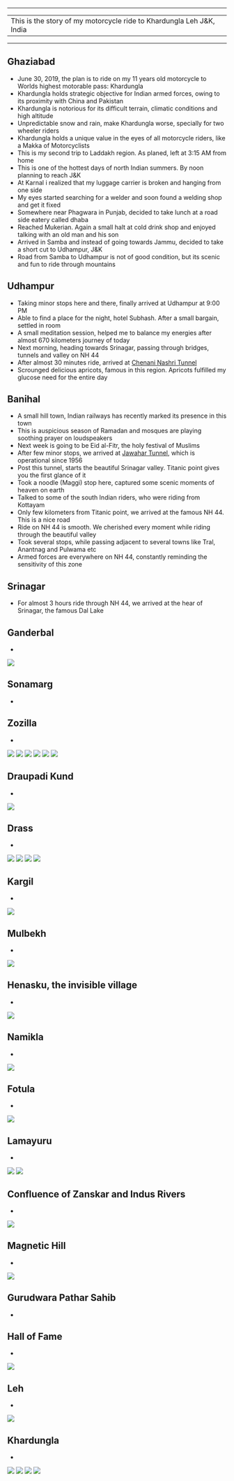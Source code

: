 
---

| |
| :--- |
| This is the story of my motorcycle ride to Khardungla Leh J&K, India|

---

##  Ghaziabad
*	June 30, 2019, the plan is to ride on my 11 years old motorcycle to Worlds highest motorable pass: Khardungla
*	Khardungla holds strategic objective for Indian armed forces, owing to its proximity with China and Pakistan
*	Khardungla is notorious for its difficult terrain, climatic conditions and high altitude
*	Unpredictable snow and rain, make Khardungla worse, specially for two wheeler riders
*	Khardungla holds a unique value in the eyes of all motorcycle riders, like a Makka of Motorcyclists
*	This is my second trip to Laddakh region. As planed, left at 3:15 AM from home
*	This is one of the hottest days of north Indian summers. By noon planning to reach J&K
*	At Karnal i realized that my luggage carrier is broken and hanging from one side
*	My eyes started searching for a welder and soon found a welding shop and get it fixed
*	Somewhere near Phagwara in Punjab, decided to take lunch at a road side eatery called dhaba
*	Reached Mukerian. Again a small halt at cold drink shop and enjoyed talking with an old man and his son
*	Arrived in Samba and instead of going towards Jammu, decided to take a short cut to Udhampur, J&K
*	Road from Samba to Udhampur is not of good condition, but its scenic and fun to ride through mountains

##  Udhampur
*	Taking minor stops here and there, finally arrived at Udhampur at 9:00 PM
*	Able to find a place for the night, hotel Subhash. After a small bargain, settled in room
*	A small meditation session, helped me to balance my energies after almost 670 kilometers journey of today 
*	Next morning, heading towards Srinagar, passing through bridges, tunnels and valley on NH 44
*	After almost 30 minutes ride, arrived at [Chenani Nashri Tunnel](https://en.wikipedia.org/wiki/Chenani-Nashri_Tunnel)
*	Scrounged delicious apricots, famous in this region. Apricots fulfilled my glucose need for the entire day

##  Banihal
*	A small hill town, Indian railways has recently marked its presence in this town
*	This is auspicious season of Ramadan and mosques are playing soothing prayer on loudspeakers
*	Next week is going to be Eid al-Fitr, the holy festival of Muslims
*	After few minor stops, we arrived at [Jawahar Tunnel](https://en.wikipedia.org/wiki/Jawahar_Tunnel), which is operational since 1956
*	Post this tunnel, starts the beautiful Srinagar valley. Titanic point gives you the first glance of it
*	Took a noodle (Maggi) stop here, captured some scenic moments of heaven on earth
*	Talked to some of the south Indian riders, who were riding from Kottayam  
*	Only few kilometers from Titanic point, we arrived at the famous NH 44. This is a nice road
*	Ride on NH 44 is smooth. We cherished every moment while riding through the beautiful valley
*	Took several stops, while passing adjacent to several towns like Tral, Anantnag and Pulwama etc
*	Armed forces are everywhere on NH 44, constantly reminding the sensitivity of this zone

##  Srinagar
*	For almost 3 hours ride through NH 44, we arrived at the hear of Srinagar, the famous Dal Lake

##  Ganderbal
*	

![](https://github.com/inbravo/travel/raw/master/june-2019/images/IMG_20190606_184125.jpg)

##  Sonamarg
*	

##  Zozilla
*	

![](https://github.com/inbravo/travel/raw/master/june-2019/images/IMG_20190602_141734.jpg)
![](https://github.com/inbravo/travel/raw/master/june-2019/images/IMG_20190602_144001.jpg)
![](https://github.com/inbravo/travel/raw/master/june-2019/images/IMG_20190602_151822.jpg)
![](https://github.com/inbravo/travel/raw/master/june-2019/images/IMG_20190602_160759.jpg)
![](https://github.com/inbravo/travel/raw/master/june-2019/images/IMG_20190606_121703.jpg)
![](https://github.com/inbravo/travel/raw/master/june-2019/images/IMG_20190606_105301.jpg)

## Draupadi Kund
*

![](https://github.com/inbravo/travel/raw/master/june-2019/images/IMG_20190606_100625.jpg)

##  Drass
*	

![](https://github.com/inbravo/travel/raw/master/june-2019/images/IMG_20190602_171904.jpg)
![](https://github.com/inbravo/travel/raw/master/june-2019/images/IMG_20190602_171946.jpg)
![](https://github.com/inbravo/travel/raw/master/june-2019/images/IMG_20190606_085453.jpg)
![](https://github.com/inbravo/travel/raw/master/june-2019/images/IMG_20190606_085546.jpg)

##  Kargil
*	

![](https://github.com/inbravo/travel/raw/master/june-2019/images/IMG_20190603_081532.jpg)

##  Mulbekh
*	

![](https://github.com/inbravo/travel/raw/master/june-2019/images/IMG_20190605_174933.jpg)

##  Henasku, the invisible village
*	

![](https://github.com/inbravo/travel/raw/master/june-2019/images/IMG_20190605_161637.jpg)

##  Namikla
*	

![](https://github.com/inbravo/travel/raw/master/june-2019/images/IMG_20190605_170525.jpg)

##  Fotula
*	
![](https://github.com/inbravo/travel/raw/master/june-2019/images/IMG_20190603_120617.jpg)

##  Lamayuru
*	

![](https://github.com/inbravo/travel/raw/master/june-2019/images/IMG_20190603_130101.jpg)
![](https://github.com/inbravo/travel/raw/master/june-2019/images/IMG_20190603_130252.jpg)

##	Confluence of Zanskar and Indus Rivers
*	

![](https://github.com/inbravo/travel/raw/master/june-2019/images/IMG_20190603_162839.jpg)

##  Magnetic Hill
*	

![](https://github.com/inbravo/travel/raw/master/june-2019/images/IMG_20190603_163717.jpg)

##  Gurudwara Pathar Sahib
*	

##  Hall of Fame
*	

![](https://github.com/inbravo/travel/raw/master/june-2019/images/IMG_20190603_180056.jpg)

##  Leh
*	
![](https://github.com/inbravo/travel/raw/master/june-2019/images/IMG_20190606_200424.jpg)

##  Khardungla
*	

![](https://github.com/inbravo/travel/raw/master/june-2019/images/IMG_20190603_184929.jpg)
![](https://github.com/inbravo/travel/raw/master/june-2019/images/IMG_20190604_204017.jpg)
![](https://github.com/inbravo/travel/raw/master/june-2019/images/IMG_20190605_131304.jpg)
![](https://github.com/inbravo/travel/raw/master/june-2019/images/IMG_20190607_154459.jpg)